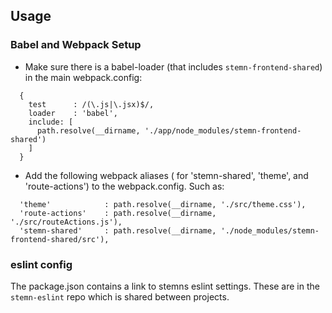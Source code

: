 ## Usage

### Babel and Webpack Setup
* Make sure there is a babel-loader (that includes `stemn-frontend-shared`) in the main webpack.config:
```
  {
    test      : /(\.js|\.jsx)$/,
    loader    : 'babel',
    include: [
      path.resolve(__dirname, './app/node_modules/stemn-frontend-shared')
    ]
  }
```
* Add the following webpack aliases ( for 'stemn-shared', 'theme', and 'route-actions') to the webpack.config. Such as:
```
  'theme'            : path.resolve(__dirname, './src/theme.css'),
  'route-actions'    : path.resolve(__dirname, './src/routeActions.js'),
  'stemn-shared'     : path.resolve(__dirname, './node_modules/stemn-frontend-shared/src'),
```

### eslint config
The package.json contains a link to stemns eslint settings. These are in the `stemn-eslint` repo which is shared between projects.
